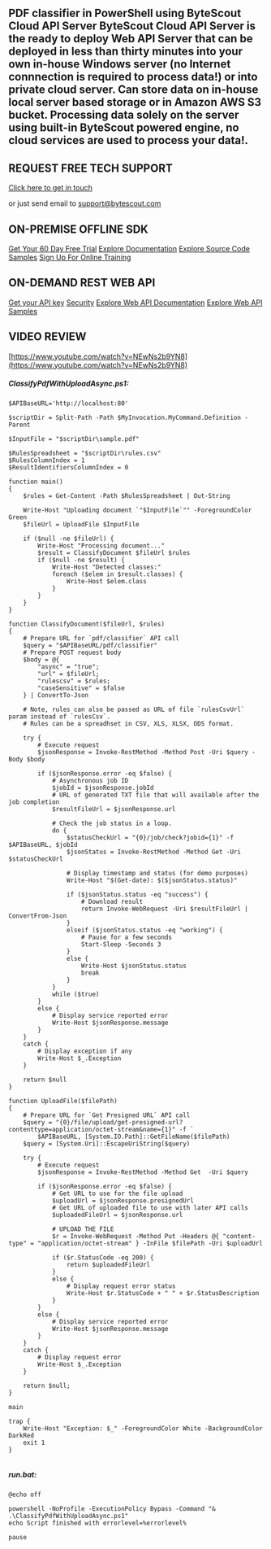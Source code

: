 ## PDF classifier in PowerShell using ByteScout Cloud API Server ByteScout Cloud API Server is the ready to deploy Web API Server that can be deployed in less than thirty minutes into your own in-house Windows server (no Internet connnection is required to process data!) or into private cloud server. Can store data on in-house local server based storage or in Amazon AWS S3 bucket. Processing data solely on the server using built-in ByteScout powered engine, no cloud services are used to process your data!.

## REQUEST FREE TECH SUPPORT

[Click here to get in touch](https://bytescout.zendesk.com/hc/en-us/requests/new?subject=ByteScout%20Cloud%20API%20Server%20Question)

or just send email to [support@bytescout.com](mailto:support@bytescout.com?subject=ByteScout%20Cloud%20API%20Server%20Question) 

## ON-PREMISE OFFLINE SDK 

[Get Your 60 Day Free Trial](https://bytescout.com/download/web-installer?utm_source=github-readme)
[Explore Documentation](https://bytescout.com/documentation/index.html?utm_source=github-readme)
[Explore Source Code Samples](https://github.com/bytescout/ByteScout-SDK-SourceCode/)
[Sign Up For Online Training](https://academy.bytescout.com/)


## ON-DEMAND REST WEB API

[Get your API key](https://app.pdf.co/signup?utm_source=github-readme)
[Security](https://pdf.co/security)
[Explore Web API Documentation](https://apidocs.pdf.co?utm_source=github-readme)
[Explore Web API Samples](https://github.com/bytescout/ByteScout-SDK-SourceCode/tree/master/PDF.co%20Web%20API)

## VIDEO REVIEW

[https://www.youtube.com/watch?v=NEwNs2b9YN8](https://www.youtube.com/watch?v=NEwNs2b9YN8)




<!-- code block begin -->

##### **ClassifyPdfWithUploadAsync.ps1:**
    
```
$APIBaseURL='http://localhost:80'

$scriptDir = Split-Path -Path $MyInvocation.MyCommand.Definition -Parent

$InputFile = "$scriptDir\sample.pdf"

$RulesSpreadsheet = "$scriptDir\rules.csv"
$RulesColumnIndex = 1
$ResultIdentifiersColumnIndex = 0

function main() 
{
    $rules = Get-Content -Path $RulesSpreadsheet | Out-String

    Write-Host "Uploading document `"$InputFile`"" -ForegroundColor Green
    $fileUrl = UploadFile $InputFile
    
    if ($null -ne $fileUrl) {
        Write-Host "Processing document..."
        $result = ClassifyDocument $fileUrl $rules
        if ($null -ne $result) {
            Write-Host "Detected classes:"
            foreach ($elem in $result.classes) {
                Write-Host $elem.class
            }
        }
    }
}

function ClassifyDocument($fileUrl, $rules)
{
    # Prepare URL for `pdf/classifier` API call
    $query = "$APIBaseURL/pdf/classifier"
    # Prepare POST request body
    $body = @{
        "async" = "true";
        "url" = $fileUrl;
        "rulescsv" = $rules;
        "caseSensitive" = $false
    } | ConvertTo-Json

    # Note, rules can also be passed as URL of file `rulesCsvUrl` param instead of `rulesCsv`.
    # Rules can be a spreadhset in CSV, XLS, XLSX, ODS format.

    try {
        # Execute request
        $jsonResponse = Invoke-RestMethod -Method Post -Uri $query -Body $body

        if ($jsonResponse.error -eq $false) {
            # Asynchronous job ID
            $jobId = $jsonResponse.jobId
            # URL of generated TXT file that will available after the job completion
            $resultFileUrl = $jsonResponse.url

            # Check the job status in a loop. 
            do {
                $statusCheckUrl = "{0}/job/check?jobid={1}" -f $APIBaseURL, $jobId
                $jsonStatus = Invoke-RestMethod -Method Get -Uri $statusCheckUrl

                # Display timestamp and status (for demo purposes)
                Write-Host "$(Get-date): $($jsonStatus.status)"

                if ($jsonStatus.status -eq "success") {
                    # Download result
                    return Invoke-WebRequest -Uri $resultFileUrl | ConvertFrom-Json
                }
                elseif ($jsonStatus.status -eq "working") {
                    # Pause for a few seconds
                    Start-Sleep -Seconds 3
                }
                else {
                    Write-Host $jsonStatus.status
                    break
                }
            }
            while ($true)
        }
        else {
            # Display service reported error
            Write-Host $jsonResponse.message
        }
    }
    catch {
        # Display exception if any
        Write-Host $_.Exception
    }

    return $null
}

function UploadFile($filePath)
{
    # Prepare URL for `Get Presigned URL` API call
    $query = "{0}/file/upload/get-presigned-url?contenttype=application/octet-stream&name={1}" -f `
        $APIBaseURL, [System.IO.Path]::GetFileName($filePath)
    $query = [System.Uri]::EscapeUriString($query)

    try {
        # Execute request
        $jsonResponse = Invoke-RestMethod -Method Get  -Uri $query
        
        if ($jsonResponse.error -eq $false) {
            # Get URL to use for the file upload
            $uploadUrl = $jsonResponse.presignedUrl
            # Get URL of uploaded file to use with later API calls
            $uploadedFileUrl = $jsonResponse.url
    
            # UPLOAD THE FILE
            $r = Invoke-WebRequest -Method Put -Headers @{ "content-type" = "application/octet-stream" } -InFile $filePath -Uri $uploadUrl
            
            if ($r.StatusCode -eq 200) {
                return $uploadedFileUrl
            }
            else {
                # Display request error status
                Write-Host $r.StatusCode + " " + $r.StatusDescription
            }
        }
        else {
            # Display service reported error
            Write-Host $jsonResponse.message
        }
    }
    catch {
        # Display request error
        Write-Host $_.Exception
    }

    return $null;
}

main

trap {
    Write-Host "Exception: $_" -ForegroundColor White -BackgroundColor DarkRed
    exit 1
}


```

<!-- code block end -->    

<!-- code block begin -->

##### **run.bat:**
    
```
@echo off

powershell -NoProfile -ExecutionPolicy Bypass -Command "& .\ClassifyPdfWithUploadAsync.ps1"
echo Script finished with errorlevel=%errorlevel%

pause
```

<!-- code block end -->